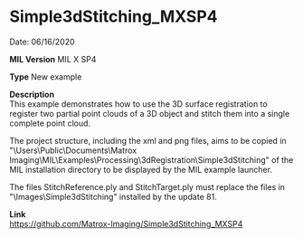 # Simple3dStitching_MXSP4

Date: 06/16/2020

**MIL Version** MIL X SP4  

**Type** New example

**Description**  
This example demonstrates how to use the 3D surface registration to register two partial point clouds of a 3D object and stitch them into a single complete point cloud.  

The project structure, including the xml and png files, aims to be copied in "\Users\Public\Documents\Matrox Imaging\MIL\Examples\Processing\3dRegistration\Simple3dStitching" of the MIL installation directory to be displayed by the MIL example launcher.

The files StitchReference.ply and StitchTarget.ply must replace the files in "\Images\Simple3dStitching" installed by the update 81.

**Link**  
https://github.com/Matrox-Imaging/Simple3dStitching_MXSP4
